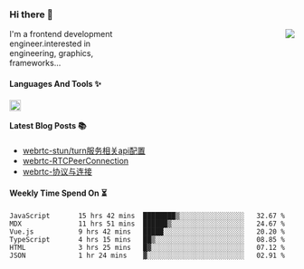 <!--
**zhaohuanyuu/zhaohuanyuu** is a ✨ _special_ ✨ repository because its `README.md` (this file) appears on your GitHub profile.
-->

### Hi there 👋

<picture>
  <source media="(prefers-color-scheme: dark)" srcset="https://github-readme-stats.vercel.app/api?username=zhaohuanyuu&count_private=true&show_icons=true&theme=city_lights&hide_title=true">
  <img align="right" src="https://github-readme-stats.vercel.app/api?username=zhaohuanyuu&count_private=true&show_icons=true&hide_title=true">
</picture>

<p align="left" style="width:40%">I'm a frontend development engineer.interested in engineering, graphics, frameworks...</p>

#### Languages And Tools ✨

<img align="left" height="20" src="https://skillicons.dev/icons?i=js,ts,nodejs,react,vue,gatsby,materialui,graphql,nestjs,electron,flutter" />

</br>

#### Latest Blog Posts 📚
<!-- BLOG-POST-LIST:START -->
- [webrtc-stun/turn服务相关api配置](https://zhy.gatsbyjs.io/blog/webrtcServer)
- [webrtc-RTCPeerConnection](https://zhy.gatsbyjs.io/blog/webrtc-rtcp)
- [webrtc-协议与连接](https://zhy.gatsbyjs.io/blog/webrtc-protocal)
<!-- BLOG-POST-LIST:END -->

#### Weekly Time Spend On ⏳
<!--START_SECTION:waka-->

```text
JavaScript       15 hrs 42 mins  ████████▒░░░░░░░░░░░░░░░░   32.67 %
MDX              11 hrs 51 mins  ██████▒░░░░░░░░░░░░░░░░░░   24.67 %
Vue.js           9 hrs 42 mins   █████░░░░░░░░░░░░░░░░░░░░   20.20 %
TypeScript       4 hrs 15 mins   ██▒░░░░░░░░░░░░░░░░░░░░░░   08.85 %
HTML             3 hrs 25 mins   █▓░░░░░░░░░░░░░░░░░░░░░░░   07.12 %
JSON             1 hr 24 mins    ▓░░░░░░░░░░░░░░░░░░░░░░░░   02.91 %
```

<!--END_SECTION:waka-->
